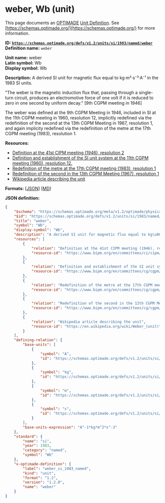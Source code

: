 # weber, Wb (unit)

This page documents an [OPTIMADE](https://www.optimade.org/) [Unit Definition](https://schemas.optimade.org/#definitions). See [https://schemas.optimade.org/](https://schemas.optimade.org/) for more information.

**ID: [`https://schemas.optimade.org/defs/v1.2/units/si/1983/named/weber`](https://schemas.optimade.org/defs/v1.2/units/si/1983/named/weber.md)**  
**Definition name:** `weber`

**Unit name:** weber  
**Latin symbol:** Wb  
**Display symbol:** Wb  
  
**Description:** A derived SI unit for magnetic flux equal to kg·m²·s⁻³·A⁻¹ in the 1983 SI units.

"The weber is the magnetic induction flux that, passing through a single-turn circuit, produces an electromotive force of one volt if it is reduced to zero in one second by uniform decay." [9th CGPM meeting in 1946]

The weber was defined at the 9th CGPM Meeting in 1946, included in SI at the 11th CGPM meeting in 1960, resolution 12, implicitly redefined via the redefinition of the second at the 13th CGPM Meeting in 1967, resolution 1, and again implicity redefined via the redefinition of the metre at the 17th CGPM meeting (1983), resolution 1.

**Resources:**

- [Definition at the 41st CIPM meeting (1946), resolution 2](https://www.bipm.org/en/committees/ci/cipm/41-1946/resolution-2)
- [Definition and establishment of the SI unit system at the 11th CGPM meeting (1960), resolution 12.](https://www.bipm.org/en/committees/cg/cgpm/11-1960/resolution-12)
- [Redefinition of the metre at the 17th CGPM meeting (1983), resolution 1](https://www.bipm.org/en/committees/cg/cgpm/17-1983/resolution-1)
- [Redefinition of the second in the 13th CGPM Meeting (1967), resolution 1](https://www.bipm.org/en/committees/cg/cgpm/13-1967/resolution-1)
- [Wikipedia article describing the unit](https://en.wikipedia.org/wiki/Weber_(unit))


**Formats:** [[JSON](weber.json)] [[MD](weber.md)]

**JSON definition:**

``` json
{
    "$schema": "https://schemas.optimade.org/meta/v1.2/optimade/physical_unit_definition.md",
    "$id": "https://schemas.optimade.org/defs/v1.2/units/si/1983/named/weber",
    "title": "weber",
    "symbol": "Wb",
    "display-symbol": "Wb",
    "description": "A derived SI unit for magnetic flux equal to kg\u00b7m\u00b2\u00b7s\u207b\u00b3\u00b7A\u207b\u00b9 in the 1983 SI units.\n\n\"The weber is the magnetic induction flux that, passing through a single-turn circuit, produces an electromotive force of one volt if it is reduced to zero in one second by uniform decay.\" [9th CGPM meeting in 1946]\n\nThe weber was defined at the 9th CGPM Meeting in 1946, included in SI at the 11th CGPM meeting in 1960, resolution 12, implicitly redefined via the redefinition of the second at the 13th CGPM Meeting in 1967, resolution 1, and again implicity redefined via the redefinition of the metre at the 17th CGPM meeting (1983), resolution 1.",
    "resources": [
        {
            "relation": "Definition at the 41st CIPM meeting (1946), resolution 2",
            "resource-id": "https://www.bipm.org/en/committees/ci/cipm/41-1946/resolution-2"
        },
        {
            "relation": "Definition and establishment of the SI unit system at the 11th CGPM meeting (1960), resolution 12.",
            "resource-id": "https://www.bipm.org/en/committees/cg/cgpm/11-1960/resolution-12"
        },
        {
            "relation": "Redefinition of the metre at the 17th CGPM meeting (1983), resolution 1",
            "resource-id": "https://www.bipm.org/en/committees/cg/cgpm/17-1983/resolution-1"
        },
        {
            "relation": "Redefinition of the second in the 13th CGPM Meeting (1967), resolution 1",
            "resource-id": "https://www.bipm.org/en/committees/cg/cgpm/13-1967/resolution-1"
        },
        {
            "relation": "Wikipedia article describing the unit",
            "resource-id": "https://en.wikipedia.org/wiki/Weber_(unit)"
        }
    ],
    "defining-relation": {
        "base-units": [
            {
                "symbol": "A",
                "id": "https://schemas.optimade.org/defs/v1.2/units/si/1983/base/ampere"
            },
            {
                "symbol": "kg",
                "id": "https://schemas.optimade.org/defs/v1.2/units/si/1960/base/kilogram"
            },
            {
                "symbol": "m",
                "id": "https://schemas.optimade.org/defs/v1.2/units/si/1983/base/metre"
            },
            {
                "symbol": "s",
                "id": "https://schemas.optimade.org/defs/v1.2/units/si/1967/base/second"
            }
        ],
        "base-units-expression": "A^-1*kg*m^2*s^-3"
    },
    "standard": {
        "name": "si",
        "year": 1983,
        "category": "named",
        "symbol": "Wb"
    },
    "x-optimade-definition": {
        "label": "weber_si_1983_named",
        "kind": "unit",
        "format": "1.2",
        "version": "1.2.0",
        "name": "weber"
    }
}
```
